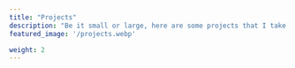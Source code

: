 ```yaml
---
title: "Projects"
description: "Be it small or large, here are some projects that I take pride in."
featured_image: '/projects.webp'

weight: 2
---
```


